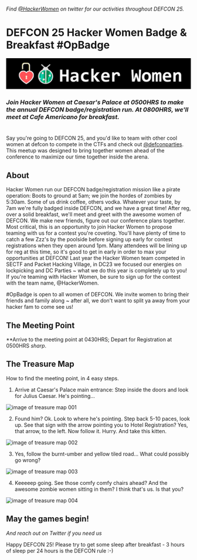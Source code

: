 ###### Find [@HackerWomen](https://twitter.com/hackerwomen) on twitter for our activities throughout DEFCON 25.
# DEFCON 25 Hacker Women Badge &amp; Breakfast #OpBadge
![image of hacker women header](https://github.com/hackerwomen/dc25badge/blob/master/hackerwomen-ISS_header-001.png)

### *Join Hacker Women at Caesar's Palace at 0500HRS to make the annual DEFCON badge/registration run.  At 0800HRS, we'll meet at Cafe Americano for breakfast.*
# 
Say you're going to DEFCON 25, and you'd like to team with other cool women at defcon to compete in the CTFs and check out [@defconparties](https://twitter.com/defconparties).  This meetup was designed to bring together women ahead of the conference to maximize our time together inside the arena.

## About

Hacker Women run our DEFCON badge/registration mission like a pirate operation: Boots to ground at 5am; we join the hordes of zombies by 5:30am. Some of us drink coffee, others vodka. Whatever your taste, by 7am we're fully badged inside DEFCON, and we have a great time! After reg, over a solid breakfast, we'll meet and greet with the awesome women of DEFCON. We make new friends, figure out our conference plans together.  Most critical, this is an opportunity to join Hacker Women to propose teaming with us for a contest you're coveting. You'll have plenty of time to catch a few Zzz's by the poolside before signing up early for contest registrations when they open around 1pm.  Many attendees will be lining up for reg at this time, so it's good to get in early in order to max your opportunities at DEFCON!  Last year the Hacker Women team competed in SECTF and Packet Hacking Village, in DC23 we focused our energies on lockpicking and DC Parties ~ what we do this year is completely up to you! If you're teaming with Hacker Women, be sure to sign up for the contest with the team name, @HackerWomen.

#OpBadge is open to all women of DEFCON.  We invite women to bring their friends and family along ~ after all, we don't want to split ya away from your hacker fam to come see us!

## The Meeting Point
**Arrive to the meeting point at 0430HRS; Depart for Registration at 0500HRS *sharp*.

## The Treasure Map

How to find the meeting point, in 4 easy steps.

1. Arrive at Caesar's Palace main entrance: Step inside the doors and look for Julius Caesar. He's pointing...

![image of treasure map 001](https://github.com/hackerwomen/dc25badge/blob/master/map-001.jpeg)

2. Found him? Ok. Look to where he's pointing. Step back 5-10 paces, look up. See that sign with the arrow pointing you to Hotel Registration? Yes, that arrow, to the left. Now follow it. Hurry. And take this kitten.

![image of treasure map 002](https://github.com/hackerwomen/dc25badge/blob/master/map-002.jpeg)

3. Yes, follow the burnt-umber and yellow tiled road... What could possibly go wrong?

![image of treasure map 003](https://github.com/hackerwomen/dc25badge/blob/master/map-003.jpeg)

4. Keeeeep going. See those comfy comfy chairs ahead? And the awesome zombie women sitting in them? I think that's us. Is that you?

![image of treasure map 004](https://github.com/hackerwomen/dc25badge/blob/master/map-004.jpeg)

## May the games begin!
*And reach out on Twitter if you need us*

Happy DEFCON 25! Please try to get some sleep after breakfast - 3 hours of sleep per 24 hours is the DEFCON rule :-)
